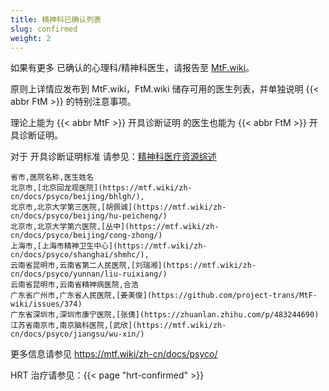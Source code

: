 ```yaml
---
title: 精神科已确认列表
slug: confirmed
weight: 2
---
```


如果有更多 已确认的心理科/精神科医生，请报告至 [MtF.wiki](https://mtf.wiki/zh-cn/docs/contributor-guide/)。

原则上详情应发布到 MtF.wiki，FtM.wiki 储存可用的医生列表，并单独说明 {{< abbr FtM >}} 的特别注意事项。

理论上能为 {{< abbr MtF >}} 开具诊断证明 的医生也能为 {{< abbr FtM >}} 开具诊断证明。

对于 开具诊断证明标准 请参见：[精神科医疗资源综述](https://mtf.wiki/zh-cn/docs/psyco/overview/)

```csv
省市,医院名称,医生姓名
北京市,[北京回龙观医院](https://mtf.wiki/zh-cn/docs/psyco/beijing/bhlgh/),
北京市,北京大学第三医院,[胡佩诚](https://mtf.wiki/zh-cn/docs/psyco/beijing/hu-peicheng/)
北京市,北京大学第六医院,[丛中](https://mtf.wiki/zh-cn/docs/psyco/beijing/cong-zhong/)
上海市,[上海市精神卫生中心](https://mtf.wiki/zh-cn/docs/psyco/shanghai/shmhc/),
云南省昆明市,云南省第二人民医院,[刘瑞湘](https://mtf.wiki/zh-cn/docs/psyco/yunnan/liu-ruixiang/)
云南省昆明市,云南省精神病医院,合浩
广东省广州市,广东省人民医院,[姜美俊](https://github.com/project-trans/MtF-wiki/issues/374)
广东省深圳市,深圳市康宁医院,[张倩](https://zhuanlan.zhihu.com/p/483244690)
江苏省南京市,南京脑科医院,[武欣](https://mtf.wiki/zh-cn/docs/psyco/jiangsu/wu-xin/)
```

更多信息请参见 <https://mtf.wiki/zh-cn/docs/psyco/>

HRT 治疗请参见：{{< page "hrt-confirmed" >}}

